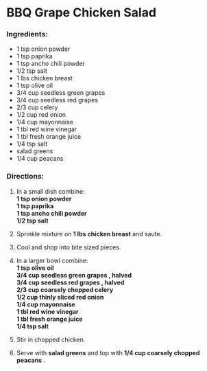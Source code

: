 # BBQ Grape Chicken Salad 

### Ingredients: 
* 1 tsp onion powder
* 1 tsp paprika
* 1 tsp ancho chili powder
* 1/2 tsp salt
* 1 lbs chicken breast
* 1 tsp olive oil
* 3/4 cup seedless green grapes
* 3/4 cup seedless red grapes
* 2/3 cup celery
* 1/2 cup red onion
* 1/4 cup mayonnaise
* 1 tbl red wine vinegar
* 1 tbl fresh orange juice
* 1/4 tsp salt
*  salad greens
* 1/4 cup peacans

### Directions: 
1. In a small dish combine:  
**1 tsp onion powder**   
**1 tsp paprika**   
**1 tsp ancho chili powder**   
**1/2 tsp salt**   


2. Sprinkle mixture on **1 lbs chicken breast** and saute. 
3. Cool and shop into bite sized pieces. 
4. In a larger bowl combine:  
**1 tsp olive oil**   
**3/4 cup seedless green grapes , halved**   
**3/4 cup seedless red grapes , halved**   
**2/3 cup coarsely chopped celery**   
**1/2 cup thinly sliced red onion**   
**1/4 cup mayonnaise**   
**1 tbl red wine vinegar**   
**1 tbl fresh orange juice**   
**1/4 tsp salt**   


5. Stir in chopped chicken. 
6. Serve with **salad greens** and top with **1/4 cup coarsely chopped peacans** . 
